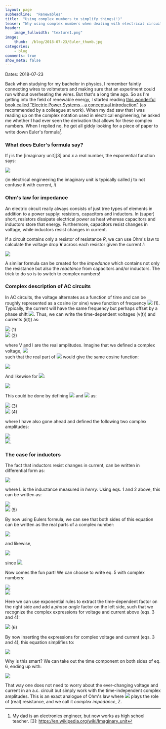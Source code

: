 ```yaml
---
layout: page
subheadline:  "Renewables"
title:  "Using complex numbers to simplify things(!)"
teaser: "Why using complex numbers when dealing with electrical circuit analysis can be useful."
header:
    image_fullwidth: "texture1.png"
image:
    thumb:  /blog/2018-07-23/Euler_thumb.jpg
categories:
    - blog
comments: true
show_meta: false
---
```


Dates: 2018-07-23

Back when studying for my bachelor in physics, I remember faintly connecting wires to voltmeters 
and making sure that an experiment could run without overheating the wires. 
But that's a long time ago. 
So as I'm getting into the field of renewable energy, I started reading 
[this wonderful book called "Electric Power Systems - a conceptual introduction"][1] 
(as recommended by a colleague at work). 
When my dad saw that I was reading up on the complex notation 
used in electrical engineering, he asked me whether I had ever seen the 
derivation that allows for these complex numbers. 
When I replied no, he got all giddy looking for a piece of paper to write down Euler's formula[^2].

### What does Euler's formula say?
If *j* is the [imaginary unit][3] and *x* a real number, the exponential function says:

<img src="http://latex.codecogs.com/gif.latex?e^{jx} =  \cos x + j \sin(x)" border="0"/>

(in electrical engineering the imaginary unit is typically called *j* to not confuse it with current, *i*)

### Ohm's law for impedance

An electric circuit really always consists of just tree types of elements in addition to a power supply: 
resistors, capacitors and inductors. 
In (super) short, resistors dissipate electrical power as heat whereas capacitors and 
inductors store that energy. 
Furthermore, capacitors resist changes in voltage, while inductors resist changes in current. 

If a circuit contains only a resistor of resistance *R*, we can use Ohm's law to calculate the voltage 
drop **V** across each resistor given the current *I*:

<img src="http://latex.codecogs.com/gif.latex?V = RI" border="0"/>

A similar formula can be created for the *impedance* which contains not only the resistance but also 
the *reactance* from capacitors and/or inductors. 
The trick to do so is to switch to complex numbers!

### Complex description of AC circuits
In AC circuits, the voltage alternates as a function of time 
and can be roughly represented as a cosine (or sine) wave function of 
frequency 
<img src="http://latex.codecogs.com/gif.latex?\omega" border="0"/> (1). 
Typically, the current will have the same frequency but perhaps offset by a 
phase shift 
<img src="http://latex.codecogs.com/gif.latex?\phi" border="0"/>. 
Thus, we can write the time-dependent voltages (v(t)) and currents (i(t)) as:

<img src="http://latex.codecogs.com/gif.latex?v(t)=V\cdot \cos (\omega t)" border="0"/> (1) <br>
<img src="http://latex.codecogs.com/gif.latex?i(t)=I\cdot \cos (\omega t + \phi)" border="0"/> (2)

where V and I are the real amplitudes. 
Imagine that we defined a complex voltage, 
<img src="http://latex.codecogs.com/gif.latex?\mathbf{V}" border="0"/><br>
such that the real part of 
<img src="http://latex.codecogs.com/gif.latex?\mathbf{V}" border="0"/> 
would give the same cosine function:

<img src="http://latex.codecogs.com/gif.latex?Re(\mathbf{v}(t))=V\cdot \cos (\omega t)" border="0"/><br> 

And likewise for 
<img src="http://latex.codecogs.com/gif.latex?\mathbf{i}(t)" border="0"/>:

<img src="http://latex.codecogs.com/gif.latex?Re(\mathbf{i}(t))=I\cdot \cos (\omega t + \phi)" border="0"/>

This could be done by defining 
<img src="http://latex.codecogs.com/gif.latex?\mathbf{i}(t)" border="0"/> 
and 
<img src="http://latex.codecogs.com/gif.latex?\mathbf{i}(t)" border="0"/> 
as:

<img src="http://latex.codecogs.com/gif.latex?\mathbf{v}(t) = V\cdot e^{j0}e^{j\omega t}  =  \mathbf{V}\cdot e^{j\omega t}" border="0"/> (3)<br>
<img src="http://latex.codecogs.com/gif.latex?\mathbf{i}(t) = I\cdot e^{j\phi}e^{j\omega t}  =  \mathbf{I}\cdot e^{j\omega t}" border="0"/> (4)

where I have also gone ahead and defined the following two complex amplitudes:

<img src="http://latex.codecogs.com/gif.latex?\mathbf{V}=Ve^{j0}" border="0"/> <br>
<img src="http://latex.codecogs.com/gif.latex?\mathbf{I}=Ie^{j\phi}" border="0"/>.

### The case for inductors
The fact that inductors resist changes in current, can be written in differential form as:

<img src="http://latex.codecogs.com/gif.latex?v(t)=L\cdot \frac{di(t)}{dt}" border="0"/> 

where L is the inductance measured in *henry*. Using eqs. 1 and 2 above, this can be written as:

<img src="http://latex.codecogs.com/gif.latex?V\cdot \cos(\omega t) = L\cdot \frac{d(I\cdot \cos(\omega t +\phi))}{dt}" border="0"/><br>
<img src="http://latex.codecogs.com/gif.latex?\Rightarrow V\cdot \cos(\omega t) = -\omega LI\cdot \sin(\omega t +\phi)" border="0"/> (5)

By now using Eulers formula, we can see that both sides of this equation can be written as 
the real parts of a complex number:

<img src="http://latex.codecogs.com/gif.latex?Re(e^{j\omega t}) =  Re(\cos (\omega t) + j \sin (\omega t)) = \cos (\omega t)" border="0"/>

and likewise,

<img src="http://latex.codecogs.com/gif.latex?Re(j\cdot e^{j(\omega t + \phi)}) =  Re(j\cdot\cos (\omega t + \phi) + j\cdot j \sin (\omega t + \phi)) = -\sin (\omega t+\phi)" border="0"/>

since <img src="http://latex.codecogs.com/gif.latex?j\cdot j = -1" border="0"/>.

Now comes the fun part! We can choose to write eq. 5 with complex numbers:

<img src="http://latex.codecogs.com/gif.latex?V \cdot Re(e^{j\omega t}) =  \omega LI \cdot Re(j\cdot e^{j(\omega t + \phi)})" border="0"/><br>
<img src="http://latex.codecogs.com/gif.latex?\Rightarrow Ve^{j\omega t} =  j\omega LI e^{j(\omega t + \phi)}" border="0"/><br>

Here we can use exponential rules to extract the time-dependent factor on the right side 
and add a *phase angle* factor on the left side, 
such that we recognize the complex expressions for voltage and current above (eqs. 3 and 4):

<img src="http://latex.codecogs.com/gif.latex?\Rightarrow V\cdot e^{j0}e^{j\omega t}  =  j\omega LI\cdot  e^{j\phi}e^{\omega t}" border="0"/> (6)

By now inserting the expressions for complex voltage and current (eqs. 3 and 4), this equation simplifies to:

<img src="http://latex.codecogs.com/gif.latex?\mathbf{v}(t)=j\omega L\cdot\mathbf{i}(t)" border="0"/> 

Why is this smart? We can take out the time component on both sides of eq. 6, ending up with:

<img src="http://latex.codecogs.com/gif.latex?\mathbf{V}=j\omega L\cdot\mathbf{I}" border="0"/> 

That way one does not need to worry about the ever-changing voltage and current in an 
a.c. circuit but simply work with the time-independent complex amplitudes. 
This is an exact analogue of Ohm's law where 
<img src="http://latex.codecogs.com/gif.latex?j\omega L" border="0"/> 
plays the role of (real) resistance, and we call it *complex impedance*, Z. 


 [1]: https://www.wiley.com/WileyCDA/WileyTitle/productCd-0471178594,miniSiteCd-IEEE2.html
 [^2]: My dad is an electronics engineer, but now works as high school teacher.
 [3]: https://en.wikipedia.org/wiki/Imaginary_unit
 
